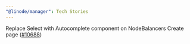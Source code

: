 ```yaml
---
"@linode/manager": Tech Stories
---
```


Replace Select with Autocomplete component on NodeBalancers Create page ([#10688](https://github.com/linode/manager/pull/10688))
